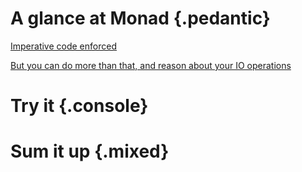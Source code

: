# A glance at Monad {.pedantic}

[Imperative code enforced](source://Example1/parseCSV)

[But you can do more than that, and reason about your IO operations](source://Example1/parseJSON)

# Try it {.console}

# Sum it up {.mixed}
